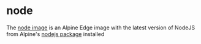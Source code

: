 # node

The [node image](https://gitea.elara.ws/Elara6331/-/packages/container/node/latest) is an Alpine Edge image with the latest version of NodeJS from Alpine's [nodejs package](https://pkgs.alpinelinux.org/package/edge/main/riscv64/nodejs) installed
